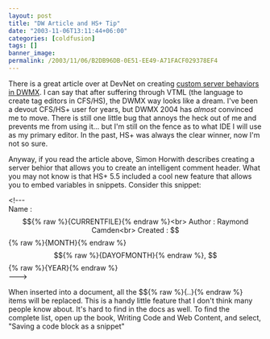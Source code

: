 ```yaml
---
layout: post
title: "DW Article and HS+ Tip"
date: "2003-11-06T13:11:44+06:00"
categories: [coldfusion]
tags: []
banner_image: 
permalink: /2003/11/06/B2DB96DB-0E51-EE49-A71FACF029378EF4
---
```


There is a great article over at DevNet on creating <a href="http://www.macromedia.com/devnet/mx/dreamweaver/articles/server_behaviors.html">custom server behaviors in DWMX</a>. I can say that after suffering through VTML (the language to create tag editors in CFS/HS), the DWMX way looks like a dream. I've been a devout CFS/HS+ user for years, but DWMX 2004 has <i>almost</i> convinced me to move. There is still one little bug that annoys the heck out of me and prevents me from using it... but I'm still on the fence as to what IDE I will use as my primary editor. In the past, HS+ was always the clear winner, now I'm not so sure.

Anyway, if you read the article above, Simon Horwith describes creating a server behior that allows you to create an intelligent comment header. What you may not know is that HS+ 5.5 included a cool new feature that allows you to embed variables in snippets. Consider this snippet:

&lt;!---<br>
Name : $${% raw %}{CURRENTFILE}{% endraw %}<br>
Author : Raymond Camden<br>
Created : $${% raw %}{MONTH}{% endraw %} $${% raw %}{DAYOFMONTH}{% endraw %}, $${% raw %}{YEAR}{% endraw %}<br>
---&gt;

When inserted into a document, all the $${% raw %}{..}{% endraw %} items will be replaced. This is a handy little feature that I don't think many people know about. It's hard to find in the docs as well. To find the complete list, open up the book, Writing Code and Web Content, and select, "Saving a code block as a snippet"